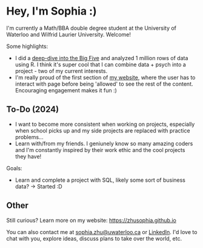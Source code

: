 # Hey, I'm Sophia :)
I'm currently a Math/BBA double degree student at the University of Waterloo and Wilfrid Laurier University. Welcome!

Some highlights: 
- I did a [deep-dive into the Big Five](https://zhusophia.github.io/bigfive/data.html) and analyzed 1 million rows of data using R. I think it's super cool that I can combine data + psych into a project - two of my current interests.
- I'm really proud of the first section of [my website](https://zhusophia.github.io), where the user has to interact with page before being 'allowed' to see the rest of the content. Encouraging engagement makes it fun :)
  
## To-Do (2024)
- I want to become more consistent when working on projects, especially when school picks up and my side projects are replaced with practice problems...
- Learn with/from my friends. I geniunely know so many amazing coders and I'm constantly inspired by their work ethic and the cool projects they have!

Goals: 
- Learn and complete a project with SQL, likely some sort of business data? -> Started :D
  
## Other
Still curious? Learn more on my website: https://zhusophia.github.io 

You can also contact me at [sophia.zhu@uwaterloo.ca](mailto:sophia.zhu@uwaterloo.ca) or [LinkedIn](https://www.linkedin.com/in/siyingsophiazhu/). I'd love to chat with you, explore ideas, discuss plans to take over the world, etc. 
